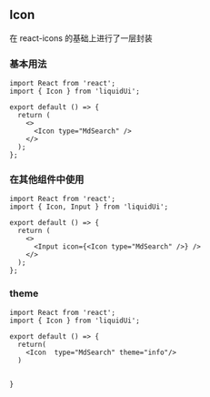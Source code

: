 ## Icon

在 react-icons 的基础上进行了一层封装

### 基本用法

```tsx
import React from 'react';
import { Icon } from 'liquidUi';

export default () => {
  return (
    <>
      <Icon type="MdSearch" />
    </>
  );
};
```

### 在其他组件中使用

```tsx
import React from 'react';
import { Icon, Input } from 'liquidUi';

export default () => {
  return (
    <>
      <Input icon={<Icon type="MdSearch" />} />
    </>
  );
};
```

### theme
```tsx
import React from 'react';
import { Icon } from 'liquidUi';

export default () => {
  return(
    <Icon  type="MdSearch" theme="info"/>
  )
  

}
```
